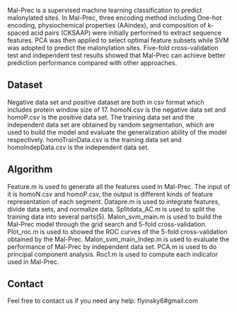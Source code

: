 
Mal-Prec is a supervised machine learning classification to predict malonylated sites. In Mal-Prec, three encoding method including One-hot encoding, physiochemical properties (AAindex), and composition of k-spaced acid pairs (CKSAAP) were initially performed to extract sequence features. PCA was then applied to select optimal feature subsets while SVM was adopted to predict the malonylation sites. Five-fold cross-validation test and independent test results showed that Mal-Prec can achieve better prediction performance compared with other approaches. 

Dataset
---------
Negative data set and positive dataset are both in csv format which includes protein window size of 17. homoN.csv is the negative data set and homoP.csv is the positive data set.
The training data set and the independent data set are obtained by random segmentation, which are used to build the model and evaluate the generalization ability of the model respectively. homoTrainData.csv is the training data set and homoIndepData.csv is the independent data set.

Algorithm
----------
Feature.m is used to generate all the features used in Mal-Prec. The input of it is homoN.csv and homoP.csv, the output is different kinds of feature representation of each segment.
Datapre.m is used to integrate features, divide data sets, and normalize data.
Splitdata_AC.m is used to split the training data into several parts(5).
Malon_svm_main.m is used to build the Mal-Prec model through the grid search and 5-fold cross-validation.
Plot_roc.m is used to showed the ROC curves of the 5-fold cross-validation obtained by the Mal-Prec.
Malon_svm_main_Indep.m is used to evaluate the performance of Mal-Prec by independent data set.
PCA.m is used to do principal component analysis.
Roc1.m is used to compute each indicator used in Mal-Prec.

Contact
----------
Feel free to contact us if you need any help: flyinsky6#gmail.com

